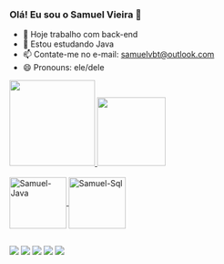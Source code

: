 ### Olá! Eu sou o Samuel Vieira 👋

- 🔭 Hoje trabalho com back-end
- 🌱 Estou estudando Java
- 📫 Contate-me no e-mail: samuelvbt@outlook.com
- 😄 Pronouns: ele/dele

<div>
  <a href="https://github.com/samuelvbt"/>
  <img height="150em" src="https://github-readme-stats.vercel.app/api?username=samuelvbt&theme=dark&show_icons=true"/>
  <img height="120em" src="https://github-readme-stats.vercel.app/api/top-langs/?username=samuelvbt&layout=compact&theme=dark"/>
</div>

<div style="display: inline_block"><br>
  <img align="center" alt="Samuel-Java" height="90" width="100" src="https://cdn.jsdelivr.net/gh/devicons/devicon/icons/java/java-original-wordmark.svg">
  <img align="center" alt="Samuel-Sql" height="90" width="100" src="https://cdn.jsdelivr.net/gh/devicons/devicon/icons/microsoftsqlserver/microsoftsqlserver-plain-wordmark.svg">
</div>

##

<div> 
  <a href="" target="_blank"><img src="https://img.shields.io/badge/YouTube-FF0000?style=for-the-badge&logo=youtube&logoColor=white" target="_blank"></a>
  <a href="https://instagram.com/samuelvbt" target="_blank"><img src="https://img.shields.io/badge/-Instagram-%23E4405F?style=for-the-badge&logo=instagram&logoColor=white" target="_blank"></a>
 <a href="" target="_blank"><img src="https://img.shields.io/badge/Discord-7289DA?style=for-the-badge&logo=discord&logoColor=white" target="_blank"></a> 
  <a href = "mailto:samuelvbt@outlook.com"><img src="https://img.shields.io/badge/Microsoft_Outlook-0078D4?style=for-the-badge&logo=microsoft-outlook&logoColor=white" target="_blank"></a>
  <a href="https://www.linkedin.com/in/samuelvbt/" target="_blank"><img src="https://img.shields.io/badge/-LinkedIn-%230077B5?style=for-the-badge&logo=linkedin&logoColor=white" target="_blank"></a> 
  
</div>
